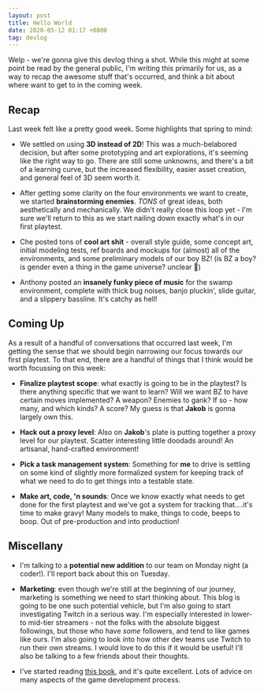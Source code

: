 ```yaml
---
layout: post
title: Hello World
date: 2020-05-12 01:17 +0800
tag: devlog
---
```


Welp - we're gonna give this devlog thing a shot. While this might at some point be read by the general public, I'm writing this primarily for us, as a way to recap the awesome stuff that's occurred, and think a bit about where want to get to in the coming week.

## Recap

Last week felt like a pretty good week. Some highlights that spring to mind:

- We settled on using **3D instead of 2D**! This was a much-belabored decision, but after some prototyping and art explorations, it's seeming like the right way to go. There are still some unknowns, and there's a bit of a learning curve, but the increased flexibility, easier asset creation, and general feel of 3D seem worth it.

- After getting some clarity on the four environments we want to create, we started **brainstorming enemies**. *TONS* of great ideas, both aesthetically and mechanically. We didn't really close this loop yet - I'm sure we'll return to this as we start nailing down exactly what's in our first playtest.

- Che posted tons of **cool art shit** - overall style guide, some concept art, initial modeling tests, ref boards and mockups for (almost) all of the environments, and some preliminary models of our boy BZ! (is BZ a boy? is gender even a thing in the game universe? unclear :shrug:)

- Anthony posted an **insanely funky piece of music** for the swamp environment, complete with thick bug noises, banjo pluckin', slide guitar, and a slippery bassline. It's catchy as hell!

## Coming Up

As a result of a handful of conversations that occurred last week, I'm getting the sense that we should begin narrowing our focus towards our first playtest. To that end, there are a handful of things that I think would be worth focussing on this week:

- **Finalize playtest scope**: what exactly is going to be in the playtest? Is there anything specific that we want to learn? Will we want BZ to have certain moves implemented? A weapon? Enemies to gank? If so - how many, and which kinds? A score? My guess is that **Jakob** is gonna largely own this.

- **Hack out a proxy level**: Also on **Jakob**'s plate is putting together a proxy level for our playtest. Scatter interesting little doodads around! An artisanal, hand-crafted environment!

- **Pick a task management system**: Something for **me** to drive is settling on some kind of slightly more formalized system for keeping track of what we need to do to get things into a testable state.

- **Make art, code, 'n sounds**: Once we know exactly what needs to get done for the first playtest and we've got a system for tracking that....it's time to make gravy! Many models to make, things to code, beeps to boop. Out of pre-production and into production!

## Miscellany

- I'm talking to a **potential new addition** to our team on Monday night (a coder!). I'll report back about this on Tuesday.

- **Marketing**: even though we're still at the beginning of our journey, marketing is something we need to start thinking about. This blog is going to be one such potential vehicle, but I'm also going to start investigating Twitch in a serious way. I'm especially interested in lower- to mid-tier streamers - not the folks with the absolute biggest followings, but those who have *some* followers, and tend to like games like ours. I'm also going to look into how other dev teams use Twitch to run their own streams. I would love to do this if it would be useful! I'll also be talking to a few friends about their thoughts.

- I've started reading [this book](https://www.amazon.com/Indie-Games-Delivery-Don-Daglow-ebook/dp/B079NSDVSF/ref=sr_1_1?crid=1O9HOZ1HZFU4S&dchild=1&keywords=indie+games+from+dream+to+delivery&qid=1589221998&sprefix=indie+game%2Caps%2C135&sr=8-1), and it's quite excellent. Lots of advice on many aspects of the game development process.
